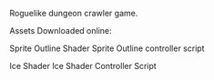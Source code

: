 Roguelike dungeon crawler game.

Assets Downloaded online:

Sprite Outline Shader
Sprite Outline controller script

Ice Shader
Ice Shader Controller Script

